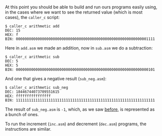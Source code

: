 At this point you should be able to build and run ours programs easily
using, in the cases where we want to see the returned value (which is most
cases), the `caller_c` script:

    $ caller_c arithmetic add
    DEC: 15
    HEX: f
    BIN: 0000000000000000000000000000000000000000000000000000000000001111

Here in `add.asm` we made an addition, now in `sub.asm` we do a subtraction:

    $ caller_c arithmetic sub
    DEC: 5
    HEX: 5
    BIN: 0000000000000000000000000000000000000000000000000000000000000101

And one that gives a negative result (`sub_neg.asm`):

    $ caller_c arithmetic sub_neg
    DEC: 18446744073709551615
    HEX: ffffffffffffffff
    BIN: 1111111111111111111111111111111111111111111111111111111111111111

The result of `sub_neg.asm` is `-1`, which, as we saw 
[before](../call_from_c/ret_neg), is represented as a bunch of ones.

To run the increment (`inc.asm`) and decrement (`dec.asm`) programs, the 
instructions are similar.
